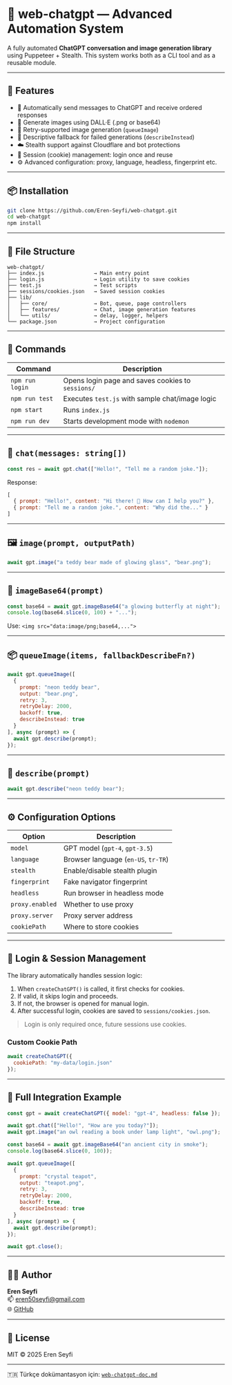 # 🧠 web-chatgpt — Advanced Automation System

A fully automated **ChatGPT conversation and image generation library** using Puppeteer + Stealth. This system works both as a CLI tool and as a reusable module.

---

## 🚀 Features

- 💬 Automatically send messages to ChatGPT and receive ordered responses
- 🎨 Generate images using DALL·E (.png or base64)
- 🔁 Retry-supported image generation (`queueImage`)
- 🧠 Descriptive fallback for failed generations (`describeInstead`)
- ☁️ Stealth support against Cloudflare and bot protections
- 🍪 Session (cookie) management: login once and reuse
- ⚙️ Advanced configuration: proxy, language, headless, fingerprint etc.

---

## 📦 Installation

```bash
git clone https://github.com/Eren-Seyfi/web-chatgpt.git
cd web-chatgpt
npm install
```

---

## 📂 File Structure

```
web-chatgpt/
├── index.js                → Main entry point
├── login.js                → Login utility to save cookies
├── test.js                 → Test scripts
├── sessions/cookies.json   → Saved session cookies
├── lib/
│   ├── core/               → Bot, queue, page controllers
│   ├── features/           → Chat, image generation features
│   └── utils/              → delay, logger, helpers
└── package.json            → Project configuration
```

---

## 🧪 Commands

| Command           | Description                                        |
|-------------------|----------------------------------------------------|
| `npm run login`   | Opens login page and saves cookies to `sessions/` |
| `npm run test`    | Executes `test.js` with sample chat/image logic   |
| `npm start`       | Runs `index.js`                                   |
| `npm run dev`     | Starts development mode with `nodemon`            |

---

## 💬 `chat(messages: string[])`

```js
const res = await gpt.chat(["Hello!", "Tell me a random joke."]);
```

Response:
```js
[
  { prompt: "Hello!", content: "Hi there! 👋 How can I help you?" },
  { prompt: "Tell me a random joke.", content: "Why did the..." }
]
```

---

## 🖼️ `image(prompt, outputPath)`

```js
await gpt.image("a teddy bear made of glowing glass", "bear.png");
```

---

## 🧩 `imageBase64(prompt)`

```js
const base64 = await gpt.imageBase64("a glowing butterfly at night");
console.log(base64.slice(0, 100) + "...");
```

Use: `<img src="data:image/png;base64,...">`

---

## 📦 `queueImage(items, fallbackDescribeFn?)`

```js
await gpt.queueImage([
  {
    prompt: "neon teddy bear",
    output: "bear.png",
    retry: 3,
    retryDelay: 2000,
    backoff: true,
    describeInstead: true
  }
], async (prompt) => {
  await gpt.describe(prompt);
});
```

---

## 🧠 `describe(prompt)`

```js
await gpt.describe("neon teddy bear");
```

---

## ⚙️ Configuration Options

| Option           | Description                          |
|------------------|--------------------------------------|
| `model`         | GPT model (`gpt-4`, `gpt-3.5`)       |
| `language`      | Browser language (`en-US`, `tr-TR`)  |
| `stealth`       | Enable/disable stealth plugin        |
| `fingerprint`   | Fake navigator fingerprint           |
| `headless`      | Run browser in headless mode         |
| `proxy.enabled` | Whether to use proxy                 |
| `proxy.server`  | Proxy server address                 |
| `cookiePath`    | Where to store cookies               |

---

## 🔐 Login & Session Management

The library automatically handles session logic:

1. When `createChatGPT()` is called, it first checks for cookies.
2. If valid, it skips login and proceeds.
3. If not, the browser is opened for manual login.
4. After successful login, cookies are saved to `sessions/cookies.json`.

> Login is only required once, future sessions use cookies.

### Custom Cookie Path

```js
await createChatGPT({
  cookiePath: "my-data/login.json"
});
```

---

## 🧪 Full Integration Example

```js
const gpt = await createChatGPT({ model: "gpt-4", headless: false });

await gpt.chat(["Hello!", "How are you today?"]);
await gpt.image("an owl reading a book under lamp light", "owl.png");

const base64 = await gpt.imageBase64("an ancient city in smoke");
console.log(base64.slice(0, 100));

await gpt.queueImage([
  {
    prompt: "crystal teapot",
    output: "teapot.png",
    retry: 3,
    retryDelay: 2000,
    backoff: true,
    describeInstead: true
  }
], async (prompt) => {
  await gpt.describe(prompt);
});

await gpt.close();
```

---

## 👨‍💻 Author

**Eren Seyfi**  
📫 eren50seyfi@gmail.com  
🌐 [GitHub](https://github.com/Eren-Seyfi)

---

## 📜 License

MIT © 2025 Eren Seyfi

---

🇹🇷 Türkçe dokümantasyon için: [`web-chatgpt-doc.md`](./web-chatgpt-doc.md)
